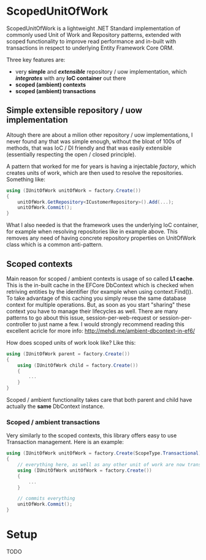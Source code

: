 # ScopedUnitOfWork

ScopedUnitOfWork is a lightweight .NET Standard implementation of commonly used Unit of Work and Repository patterns, extended with scoped functionality to improve read performance and in-built with transactions in respect to underlying Entity Framework Core ORM.

Three key features are:

 - very **simple** and ***extensible*** repository / uow implementation, which ***integrates*** with any **IoC container** out there
 - **scoped (ambient) contexts**
 - **scoped (ambient) transactions**

## Simple extensible repository / uow implementation

Altough there are about a milion other repository / uow implementations, I never found any that was simple enough, without the bloat of 100s of methods, that was IoC / DI friendly and that was easily extensible (essentially respecting the open / closed principle).

A pattern that worked for me for years is having a injectable *factory*, which creates units of work, which are then used to resolve the repositories. Something like:

```c#
using (IUnitOfWork unitOfWork = factory.Create())
{
    unitOfWork.GetRepository<ICustomerRepository>().Add(...);
    unitOfWork.Commit();
}
```

What I also needed is that the framework uses the underlying IoC container, for example when resolving repositories like in example above. This removes any need of having concrete repository properties on UnitOfWork class which is a common anti-pattern.

## Scoped contexts

Main reason for scoped / ambient contexts is usage of so called **L1 cache**. This is the in-built cache in the EFCore DbContext which is checked when retriving entities by the identifier (for example when using context.Find()). To take advantage of this caching you simply reuse the same database context for multiple operations. But, as soon as you start "sharing" these context you have to manage their lifecycles as well. There are many patterns to go about this issue, session-per-web-request or session-per-controller to just name a few. I would strongly recommend reading this excellent acricle for more info: http://mehdi.me/ambient-dbcontext-in-ef6/

How does scoped units of work look like? Like this:

```c#
using (IUnitOfWork parent = factory.Create())
{
    using (IUnitOfWork child = factory.Create())
    {
        ...
    }
}
```

Scoped / ambient functionality takes care that both parent and child have actually
the **same** DbContext instance.

### Scoped / ambient transactions

Very similarly to the scoped contexts, this library offers easy to use Transaction management. Here is an example:

```c#
using (IUnitOfWork unitOfWork = factory.Create(ScopeType.Transactional))
{
    // everything here, as well as any other unit of work are now transactional
    using (IUnitOfWork unitOfWork = factory.Create())
    {
        ...
    }

    // commits everything
    unitOfWork.Commit();
}
```

# Setup

TODO

<!--## Packages and configuration

Main *modules* (NuGet packages / assemblies) are:

  - ScopedUnitOfWork.Core - basic types IRepository and IUnitOfWork, which can be safely referenced
    from a domain assembly in let's say "onion" architecture (so that you maintain the *persistence ignorance* pattern).
  - ScopedUnitOfWork.**EF6** - Unit of Work and Repository implementations for Entity Framework 6.
  - ScopedUnitOfWork.**EF.Core** - Unit of Work and Repository implementations for Entity Framework Core.-->

<!--The framework is avaiable on NuGet for download.

Full Version | NuGet | NuGet Install
------------ | :-------------: | :-------------:
ScopedUnitOfWork.Interfaces | <a href="https://www.nuget.org/packages/ScopedUnitOfWork.Interfaces/" target="_blank" alt="download nuget"><img src="https://img.shields.io/nuget/v/CoffeeApplied.Core.svg?style=flat-square" /></a> <a href="https://www.nuget.org/packages/CoffeeApplied.Core/" target="_blank" alt="download nuget"><img src="https://img.shields.io/nuget/dt/CoffeeApplied.Core.svg?style=flat-square" /></a> | ```PM> Install-Package ScopedUnitOfWork.Interfaces```
ScopedUnitOfWork.EF6 | <a href="https://www.nuget.org/packages/ScopedUnitOfWork.EF6/" target="_blank" alt="download nuget"><img src="https://img.shields.io/nuget/v/CoffeeApplied.PersistenceFramework.EF6.svg?style=flat-square" /></a> <a href="https://www.nuget.org/packages/CoffeeApplied.PersistenceFramework.EF6/" target="_blank" alt="download nuget"><img src="https://img.shields.io/nuget/dt/CoffeeApplied.PersistenceFramework.EF6.svg?style=flat-square" /></a> | ```PM> Install-Package ScopedUnitOfWork.EF6```
ScopedUnitOfWork.EF.Core | <a href="https://www.nuget.org/packages/ScopedUnitOfWork.EF.Core/" target="_blank" alt="download nuget"><img src="https://img.shields.io/nuget/v/CoffeeApplied.PersistenceFramework.EF7.svg?style=flat-square" /></a> <a href="https://www.nuget.org/packages/CoffeeApplied.PersistenceFramework.EF7/" target="_blank" alt="download nuget"><img src="https://img.shields.io/nuget/dt/CoffeeApplied.PersistenceFramework.EF7.svg?style=flat-square" /></a> | ```PM> Install-Package ScopedUnitOfWork.EF.Core```-->
<!-- 

## Configuration and first use


1. The framework has IoC container usage in its blood, so you need to provide a bridge to whatever container you are using. Internally, the [CommonServiceLocator](https://www.nuget.org/packages/commonservicelocator/) is used, so it should be pretty easy to configure your IoC container of choice.

For example, with Autofac you can use the Autofac.Extras.CommonServiceLocator NuGet package. 

2. Register the IServiceLocator in container itself

``` c#
// to update the Autofac container, we need to create a new ContainerBuilder and update the container with new registrations
builder = new ContainerBuilder();

// The AutofacServiceLocator is wrapper from Autofac.Extras.CommonServiceLocator
builder.Register(x => new AutofacServiceLocator(container)).As<IServiceLocator>();

builder.Update(container);
```

The registration above is fine as long as you have your DbContexts registered as "transient" (new instance each time when requested).
However, in some cases you might have the DbContext registered per scope (like when using ASP.NET Core and Entity Framework Core).
In that case, make sure you use the inner most scope as container when plugging in the CommonServiceLocator:

``` c#
builder = new ContainerBuilder();

// note the dynamic resolution of ILifetimeScope
builder.Register(x => new AutofacServiceLocator(x.Resolve<ILifetimeScope>()))
    .As<IServiceLocator>();

builder.Update(container);
```

For other IoC containers, syntax would be different of course.

#####For a working project, please check *ScopedUnitOfWork.Sample* project which uses Autofac and Entity Framework 7.

After IoC integration is set up, rest should be pretty easy

 1. Your DbContext needs to be registered with your IoC container as **self**, since it will be internally resolved from the IoC container upon UnitOfWork creation.
    For example with Autofac:

    ```
    builder.RegisterType<SampleContext>().As<SampleContext>();
    ```

    Note: in some frameworks, like ASP.NET Core with EF Core, this will already be done with configuration code in Startup class.

 2. You need to register a factory with your concrete context. With Autofac you would do something like:
    
    ```
    builder.RegisterType<UnitOfWorkFactory<SampleContext>>().As<IUnitOfWorkFactory>();
    ```

    The context type here (SampleContext) is the exact concrete type registered as self in the step 1.
    Factory interface *IUnitOfWorkFactory* should be used for constructor injection on your objects
    where you want to use UoW.
 3. Register your repositories for their interfaces. For example

    ```
    builder.RegisterType<InvoiceRepository>().As<IInvoiceRepository>();
    ```

    This is required because you will get the repositories through uow.GetRepository<T>() and this
    internally will use your IoC container.


## Realistic real-world example

More complex real world usage with transactions (each unit of work represents different components which would be contained in different classes):

```c#
// our controller or some other top level service (maybe on application services layer)
// opens a spanning context - every uow underneath will have the same context
using (var spanningUnitOfWork = factory.Create())
{
    var repository = spanningUnitOfWork.GetRepository<ICustomerRepository>();
    Customer customer = repository.FindByName(firstCustomerName);

    // let's say this was a authorization check or something
    customer.Name.Should().Be(firstCustomerName);

    // now we want to call a business service which would have its own transactional unit of work in there
    using (var businessUnitOfWork = factory.Create(ScopeType.Transactional))
    {
        using (var firstDomainService = factory.Create())
        {
            firstDomainService.GetRepository<ICustomerRepository>()
                .Add(new Customer { Name = secondCustomerName });

            firstDomainService.Commit();
        }

        using (var secondDomainService = factory.Create())
        {
            secondDomainService.GetRepository<ICustomerRepository>()
                .Add(new Customer { Name = thirdCustomerName });

            secondDomainService.Commit();
        }

        // this should commit the transaction as its the top most transactional uow
        businessUnitOfWork.Commit();
    }
}
```

Also check the acceptance tests in the solution for actual code and examples. -->
